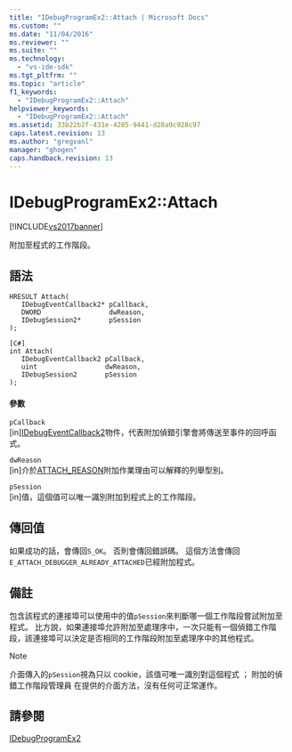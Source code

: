 ```yaml
---
title: "IDebugProgramEx2::Attach | Microsoft Docs"
ms.custom: ""
ms.date: "11/04/2016"
ms.reviewer: ""
ms.suite: ""
ms.technology: 
  - "vs-ide-sdk"
ms.tgt_pltfrm: ""
ms.topic: "article"
f1_keywords: 
  - "IDebugProgramEx2::Attach"
helpviewer_keywords: 
  - "IDebugProgramEx2::Attach"
ms.assetid: 33b22b2f-431e-4205-9441-d28a9c928c97
caps.latest.revision: 13
ms.author: "gregvanl"
manager: "ghogen"
caps.handback.revision: 13
---
```

# IDebugProgramEx2::Attach
[!INCLUDE[vs2017banner](../../../code-quality/includes/vs2017banner.md)]

附加至程式的工作階段。  
  
## 語法  
  
```cpp#  
HRESULT Attach(   
   IDebugEventCallback2* pCallback,  
   DWORD                 dwReason,  
   IDebugSession2*       pSession  
);  
```  
  
```  
[C#]  
int Attach(   
   IDebugEventCallback2 pCallback,  
   uint                 dwReason,  
   IDebugSession2       pSession  
);  
```  
  
#### 參數  
 `pCallback`  
 \[in\][IDebugEventCallback2](../../../extensibility/debugger/reference/idebugeventcallback2.md)物件，代表附加偵錯引擎會將傳送至事件的回呼函式。  
  
 `dwReason`  
 \[in\]介於[ATTACH\_REASON](../../../extensibility/debugger/reference/attach-reason.md)附加作業理由可以解釋的列舉型別。  
  
 `pSession`  
 \[in\]值，這個值可以唯一識別附加到程式上的工作階段。  
  
## 傳回值  
 如果成功的話，會傳回`S_OK`。 否則會傳回錯誤碼。  這個方法會傳回`E_ATTACH_DEBUGGER_ALREADY_ATTACHED`已經附加程式。  
  
## 備註  
 包含該程式的連接埠可以使用中的值`pSession`來判斷哪一個工作階段嘗試附加至程式。  比方說，如果連接埠允許附加至處理序中，一次只能有一個偵錯工作階段，該連接埠可以決定是否相同的工作階段附加至處理序中的其他程式。  
  
> [!NOTE]
>  介面傳入的`pSession`視為只以 cookie，該值可唯一識別對這個程式 ； 附加的偵錯工作階段管理員 在提供的介面方法，沒有任何可正常運作。  
  
## 請參閱  
 [IDebugProgramEx2](../../../extensibility/debugger/reference/idebugprogramex2.md)